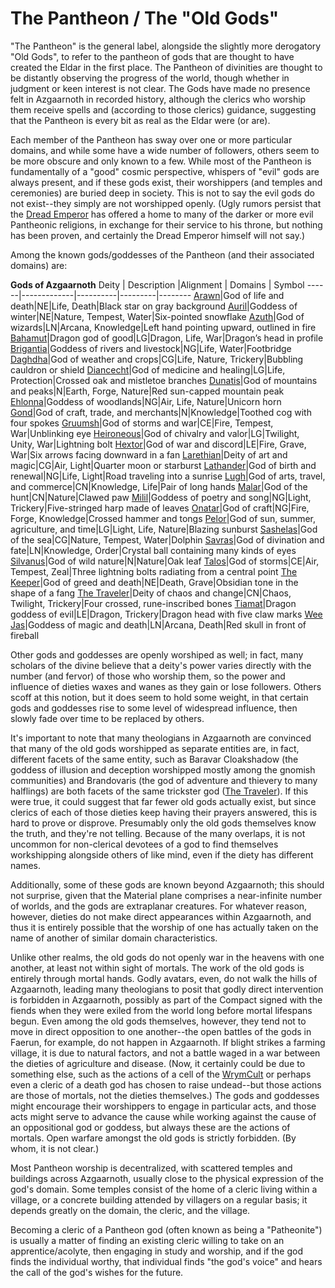 # The Pantheon / The "Old Gods"
"The Pantheon" is the general label, alongside the slightly more derogatory "Old Gods", to refer to the pantheon of gods that are thought to have created the Eldar in the first place. The Pantheon of divinities are thought to be distantly observing the progress of the world, though whether in judgment or keen interest is not clear. The Gods have made no presence felt in Azgaarnoth in recorded history, although the clerics who worship them receive spells and (according to those clerics) guidance, suggesting that the Pantheon is every bit as real as the Eldar were (or are).

Each member of the Pantheon has sway over one or more particular domains, and while some have a wide number of followers, others seem to be more obscure and only known to a few. While most of the Pantheon is fundamentally of a "good" cosmic perspective, whispers of "evil" gods are always present, and if these gods exist, their worshippers (and temples and ceremonies) are buried deep in society. This is not to say the evil gods do not exist--they simply are not worshipped openly. (Ugly rumors persist that the [Dread Emperor](/People/DreadEmperor.md) has offered a home to many of the darker or more evil Pantheonic religions, in exchange for their service to his throne, but nothing has been proven, and certainly the Dread Emperor himself will not say.) 

Among the known gods/goddesses of the Pantheon (and their associated domains) are:

**Gods of Azgaarnoth**
Deity | Description |Alignment | Domains | Symbol
------|-------------|----------|---------|--------
[Arawn](Pantheon/Arawn.md)|God of life and death|NE|Life, Death|Black star on gray background
[Auril](Pantheon/Auril.md)|Goddess of winter|NE|Nature, Tempest, Water|Six-pointed snowflake
[Azuth](Pantheon/Azuth.md)|God of wizards|LN|Arcana, Knowledge|Left hand pointing upward, outlined in fire
[Bahamut](Pantheon/Bahamut.md)|Dragon god of good|LG|Dragon, Life, War|Dragon’s head in profile
[Brigantia](Pantheon/Brigantia.md)|Goddess of rivers and livestock|NG|Life, Water|Footbridge
[Daghdha](Pantheon/Daghda.md)|God of weather and crops|CG|Life, Nature, Trickery|Bubbling cauldron or shield
[Diancecht](Pantheon/Diancecht.md)|God of medicine and healing|LG|Life, Protection|Crossed oak and mistletoe branches
[Dunatis](Pantheon/Dunatis.md)|God of mountains and peaks|N|Earth, Forge, Nature|Red sun-capped mountain peak
[Ehlonna](Pantheon/Ehlonna.md)|Goddess of woodlands|NG|Air, Life, Nature|Unicorn horn
[Gond](Pantheon/Gond.md)|God of craft, trade, and merchants|N|Knowledge|Toothed cog with four spokes
[Gruumsh](Pantheon/Gruumsh.md)|God of storms and war|CE|Fire, Tempest, War|Unblinking eye
[Heironeous](Pantheon/Heironeous.md)|God of chivalry and valor|LG|Twilight, Unity, War|Lightning bolt
[Hextor](Pantheon/Hextor.md)|God of war and discord|LE|Fire, Grave, War|Six arrows facing downward in a fan
[Larethian](Pantheon/Larethian.md)|Deity of art and magic|CG|Air, Light|Quarter moon or starburst
[Lathander](Pantheon/Lathander.md)|God of birth and renewal|NG|Life, Light|Road traveling into a sunrise
[Lugh](Pantheon/Lugh.md)|God of arts, travel, and commerce|CN|Knowledge, Life|Pair of long hands
[Malar](Pantheon/Malar.md)|God of the hunt|CN|Nature|Clawed paw
[Milil](Pantheon/Milil.md)|Goddess of poetry and song|NG|Light, Trickery|Five-stringed harp made of leaves
[Onatar](Pantheon/Onatar.md)|God of craft|NG|Fire, Forge, Knowledge|Crossed hammer and tongs
[Pelor](Pantheon/Pelor.md)|God of sun, summer, agriculture, and time|LG|Light, Life, Nature|Blazing sunburst
[Sashelas](Pantheon/Sashelas.md)|God of the sea|CG|Nature, Tempest, Water|Dolphin
[Savras](Pantheon/Savras.md)|God of divination and fate|LN|Knowledge, Order|Crystal ball containing many kinds of eyes
[Silvanus](Pantheon/Silvanus.md)|God of wild nature|N|Nature|Oak leaf
[Talos](Pantheon/Talos.md)|God of storms|CE|Air, Tempest, Zeal|Three lightning bolts radiating from a central point
[The Keeper](Pantheon/Keeper.md)|God of greed and death|NE|Death, Grave|Obsidian tone in the shape of a fang
[The Traveler](Pantheon/Traveler.md)|Deity of chaos and change|CN|Chaos, Twilight, Trickery|Four crossed, rune-inscribed bones
[Tiamat](Pantheon/Tiamat.md)|Dragon goddess of evil|LE|Dragon, Trickery|Dragon head with five claw marks
[Wee Jas](Pantheon/WeeJas.md)|Goddess of magic and death|LN|Arcana, Death|Red skull in front of fireball

Other gods and goddesses are openly worshiped as well; in fact, many scholars of the divine believe that a deity's power varies directly with the number (and fervor) of those who worship them, so the power and influence of dieties waxes and wanes as they gain or lose followers. Others scoff at this notion, but it does seem to hold some weight, in that certain gods and goddesses rise to some level of widespread influence, then slowly fade over time to be replaced by others.

It's important to note that many theologians in Azgaarnoth are convinced that many of the old gods worshipped as separate entities are, in fact, different facets of the same entity, such as Baravar Cloakshadow (the goddess of illusion and deception worshipped mostly among the gnomish communities) and Brandovaris (the god of adventure and thievery to many halflings) are both facets of the same trickster god ([The Traveler](Pantheon/Traveler.md)). If this were true, it could suggest that far fewer old gods actually exist, but since clerics of each of those dieties keep having their prayers answered, this is hard to prove or disprove. Presumably only the old gods themselves know the truth, and they're not telling. Because of the many overlaps, it is not uncommon for non-clerical devotees of a god to find themselves workshipping alongside others of like mind, even if the diety has different names.

Additionally, some of these gods are known beyond Azgaarnoth; this should not surprise, given that the Material plane comprises a near-infinite number of worlds, and the gods are extraplanar creatures. For whatever reason, however, dieties do not make direct appearances within Azgaarnoth, and thus it is entirely possible that the worship of one has actually taken on the name of another of similar domain characteristics.

Unlike other realms, the old gods do not openly war in the heavens with one another, at least not within sight of mortals. The work of the old gods is entirely through mortal hands. Godly avatars, even, do not walk the hills of Azgaarnoth, leading many theologians to posit that godly direct intervention is forbidden in Azgaarnoth, possibly as part of the Compact signed with the fiends when they were exiled from the world long before mortal lifespans begun. Even among the old gods themselves, however, they tend not to move in direct opposition to one another--the open battles of the gods in Faerun, for example, do not happen in Azgaarnoth. If blight strikes a farming village, it is due to natural factors, and not a battle waged in a war between the dieties of agriculture and disease. (Now, it certainly could be due to something else, such as the actions of a cell of the [WrymCult](/Organizations/CultOfTheWyrm.md) or perhaps even a cleric of a death god has chosen to raise undead--but those actions are those of mortals, not the dieties themselves.) The gods and goddesses might encourage their worshippers to engage in particular acts, and those acts might serve to advance the cause while working against the cause of an oppositional god or goddess, but always these are the actions of mortals. Open warfare amongst the old gods is strictly forbidden. (By whom, it is not clear.)

Most Pantheon worship is decentralized, with scattered temples and buildings across Azgaarnoth, usually close to the physical expression of the god's domain. Some temples consist of the home of a cleric living within a village, or a concrete building attended by villagers on a regular basis; it depends greatly on the domain, the cleric, and the village.

Becoming a cleric of a Pantheon god (often known as being a "Patheonite") is usually a matter of finding an existing cleric willing to take on an apprentice/acolyte, then engaging in study and worship, and if the god finds the individual worthy, that individual finds "the god's voice" and hears the call of the god's wishes for the future.

